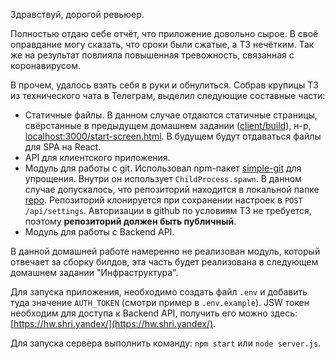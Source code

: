 Здравствуй, дорогой ревьюер.

Полностью отдаю себе отчёт, что приложение довольно сырое. В своё оправдание могу сказать, что сроки были сжатые, а ТЗ нечётким. Так же на результат повлияла повышенная тревожность, связанная с коронавирусом.

В прочем, удалось взять себя в руки и обнулиться. Собрав крупицы ТЗ из технического чата в Телеграм, выделил следующие составные части:
- Статичные файлы. В данном случае отдаются статичные страницы, свёрстанные в предыдущем домашнем задании ([client/build](../client/build)), н-р, [localhost:3000/start-screen.html](localhost:3000/start-screen.html). В будущем будут отдаваться файлы для SPA на React.
- API для клиентского приложения.
- Модуль для работы с git. Использовал npm-пакет [simple-git](https://www.npmjs.com/package/simple-git) для упрощения. Внутри он использует `ChildProcess.spawn`. В данном случае допускалось, что репозиторий находится в локальной папке [repo](repo). Репозиторий клонируется при сохранении настроек в `POST /api/settings`. Авторизации в github по условиям ТЗ не требуется, поэтому **репозиторий должен быть публичный**.
- Модуль для работы с Backend API.

В данной домашней работе намеренно не реализован модуль, который отвечает за сборку билдов, эта часть будет реализована в следующем домашнем задании "Инфраструктура".

Для запуска приложения, необходимо создать файл `.env` и добавить туда значение `AUTH_TOKEN` (смотри пример в `.env.example`). JSW токен необходим для доступа к Backend API, получить его можно здесь: [https://hw.shri.yandex/](https://hw.shri.yandex/).

Для запуска сервера выполнить команду: `npm start` или `node server.js`.


